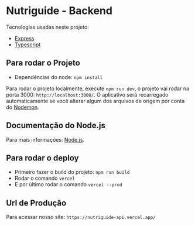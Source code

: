 # Nutriguide - Backend

Tecnologias usadas neste projeto:
- [Express](https://expressjs.com/)
- [Typescript](https://www.typescriptlang.org/docs/)

## Para rodar o Projeto

- Dependências do node: `npm install`

Para rodar o projeto localmente, execute `npm run dev`, o projeto vai rodar na porta 3000: `http://localhost:3000/`. O aplicativo será recarregado automaticamente se você alterar algum dos arquivos de origem por conta do [Nodemon](https://www.npmjs.com/package/nodemon).

## Documentação do Node.js

Para mais informações: [Node.js](https://nodejs.org/en/docs).

## Para rodar o deploy

- Primeiro fazer o build do projeto: `npm run build`
- Rodar o comando `vercel`
- E por último rodar o comando `vercel --prod`

## Url de Produção

Para acessar nosso site: `https://nutriguide-api.vercel.app/`
